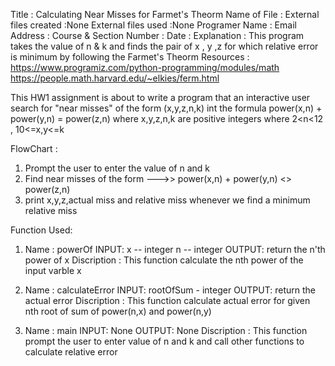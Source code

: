 Title                   : Calculating Near Misses for Farmet's Theorm
Name of File            :
External files created  :None
External files used     :None
Programer Name          :
Email Address           :
Course & Section Number :
Date                    :
Explanation             :
                        This program takes the value of n & k and finds the pair  of x , y ,z 
                        for which relative error is minimum by following the Farmet's Theorm
Resources               :
                        https://www.programiz.com/python-programming/modules/math
                        https://people.math.harvard.edu/~elkies/ferm.html


This HW1 assignment is about to write a program that an interactive user search 
for "near misses" of the form (x,y,z,n,k) int the formula 
power(x,n) + power(y,n) = power(z,n) where x,y,z,n,k are positive integers
where 2<n<12 ,
10<=x,y<=k

FlowChart :
1) Prompt the user to enter the value of n and k
2) Find near misses of the form --->> power(x,n) + power(y,n) <> power(z,n)
3) print x,y,z,actual miss and relative miss whenever we find a minimum relative miss


Function Used:
1)  Name : powerOf
    INPUT: 
            x -- integer
            n -- integer
    OUTPUT: 
            return the n'th power of x
    Discription :
        This function calculate the nth power of the input varble x 

2)  Name : calculateError
    INPUT: 
        rootOfSum - integer
    OUTPUT: 
            return the actual error
    Discription :
        This function calculate actual error for 
        given nth root of sum of power(n,x) and power(n,y)

3)  Name : main
    INPUT: None
    OUTPUT: None
    Discription :
        This function prompt the user to enter value of n and k 
        and call other functions to calculate relative error